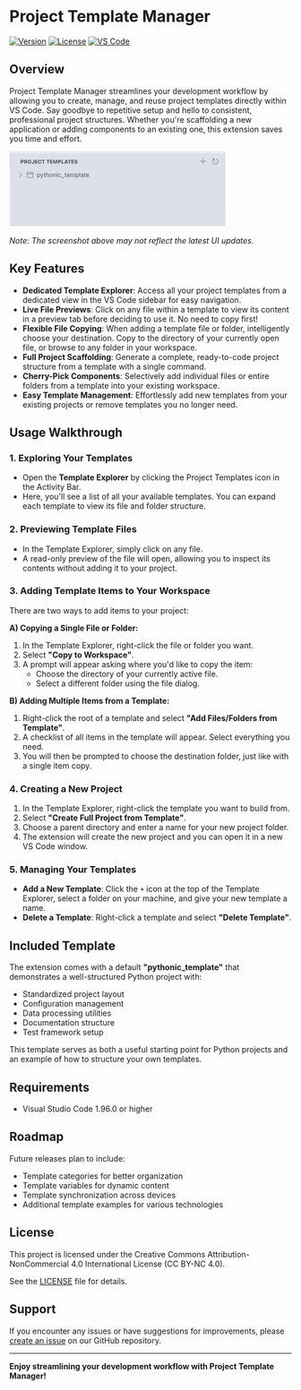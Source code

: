 # Project Template Manager

[![Version](https://img.shields.io/badge/version-1.8.0-blue.svg)](https://marketplace.visualstudio.com/items?itemName=artinmajdi.project-template-manager)
[![License](https://img.shields.io/badge/License-CC%20BY--NC%204.0-lightgrey.svg)](LICENSE)
[![VS Code](https://img.shields.io/badge/VS%20Code-1.101.0-blue.svg)](https://code.visualstudio.com/updates/v1_96)

## Overview

Project Template Manager streamlines your development workflow by allowing you to create, manage, and reuse project templates directly within VS Code. Say goodbye to repetitive setup and hello to consistent, professional project structures. Whether you're scaffolding a new application or adding components to an existing one, this extension saves you time and effort.

![Template Explorer](resources/screenshot.png)

*Note: The screenshot above may not reflect the latest UI updates.*

## Key Features

- **Dedicated Template Explorer**: Access all your project templates from a dedicated view in the VS Code sidebar for easy navigation.
- **Live File Previews**: Click on any file within a template to view its content in a preview tab before deciding to use it. No need to copy first!
- **Flexible File Copying**: When adding a template file or folder, intelligently choose your destination. Copy to the directory of your currently open file, or browse to any folder in your workspace.
- **Full Project Scaffolding**: Generate a complete, ready-to-code project structure from a template with a single command.
- **Cherry-Pick Components**: Selectively add individual files or entire folders from a template into your existing workspace.
- **Easy Template Management**: Effortlessly add new templates from your existing projects or remove templates you no longer need.

## Usage Walkthrough

### 1. Exploring Your Templates
- Open the **Template Explorer** by clicking the Project Templates icon in the Activity Bar.
- Here, you'll see a list of all your available templates. You can expand each template to view its file and folder structure.

### 2. Previewing Template Files
- In the Template Explorer, simply click on any file.
- A read-only preview of the file will open, allowing you to inspect its contents without adding it to your project.

### 3. Adding Template Items to Your Workspace
There are two ways to add items to your project:

**A) Copying a Single File or Folder:**
1. In the Template Explorer, right-click the file or folder you want.
2. Select **"Copy to Workspace"**.
3. A prompt will appear asking where you'd like to copy the item:
    - Choose the directory of your currently active file.
    - Select a different folder using the file dialog.

**B) Adding Multiple Items from a Template:**
1. Right-click the root of a template and select **"Add Files/Folders from Template"**.
2. A checklist of all items in the template will appear. Select everything you need.
3. You will then be prompted to choose the destination folder, just like with a single item copy.

### 4. Creating a New Project
1. In the Template Explorer, right-click the template you want to build from.
2. Select **"Create Full Project from Template"**.
3. Choose a parent directory and enter a name for your new project folder.
4. The extension will create the new project and you can open it in a new VS Code window.

### 5. Managing Your Templates

- **Add a New Template**: Click the `+` icon at the top of the Template Explorer, select a folder on your machine, and give your new template a name.
- **Delete a Template**: Right-click a template and select **"Delete Template"**.

## Included Template

The extension comes with a default **"pythonic_template"** that demonstrates a well-structured Python project with:

- Standardized project layout
- Configuration management
- Data processing utilities
- Documentation structure
- Test framework setup

This template serves as both a useful starting point for Python projects and an example of how to structure your own templates.

## Requirements

- Visual Studio Code 1.96.0 or higher

## Roadmap

Future releases plan to include:

- Template categories for better organization
- Template variables for dynamic content
- Template synchronization across devices
- Additional template examples for various technologies

## License

This project is licensed under the Creative Commons Attribution-NonCommercial 4.0 International License (CC BY-NC 4.0).

See the [LICENSE](LICENSE) file for details.

## Support

If you encounter any issues or have suggestions for improvements, please [create an issue](https://github.com/artinmajdi/Project-Template-Manager/issues) on our GitHub repository.

---

**Enjoy streamlining your development workflow with Project Template Manager!**
